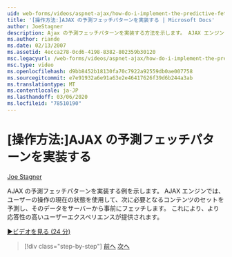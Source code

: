 ```yaml
---
uid: web-forms/videos/aspnet-ajax/how-do-i-implement-the-predictive-fetch-pattern-for-ajax
title: '[操作方法:]AJAX の予測フェッチパターンを実装する | Microsoft Docs'
author: JoeStagner
description: Ajax の予測フェッチパターンを実装する方法を示します。 AJAX エンジンでは、ユーザーの操作の現在の状態を使用して wh を予測します。
ms.author: riande
ms.date: 02/13/2007
ms.assetid: 4ecca278-0cd6-4198-8382-802359b30120
msc.legacyurl: /web-forms/videos/aspnet-ajax/how-do-i-implement-the-predictive-fetch-pattern-for-ajax
msc.type: video
ms.openlocfilehash: d9bb8452b18130fa70c7922a92559db0ae007758
ms.sourcegitcommit: e7e91932a6e91a63e2e46417626f39d6b244a3ab
ms.translationtype: MT
ms.contentlocale: ja-JP
ms.lasthandoff: 03/06/2020
ms.locfileid: "78510190"
---
```

# <a name="how-do-i-implement-the-predictive-fetch-pattern-for-ajax"></a>[操作方法:]AJAX の予測フェッチパターンを実装する

[Joe Stagner](https://github.com/JoeStagner)

AJAX の予測フェッチパターンを実装する例を示します。 AJAX エンジンでは、ユーザーの操作の現在の状態を使用して、次に必要となるコンテンツのセットを予測し、そのデータをサーバーから事前にフェッチします。 これにより、より応答性の高いユーザーエクスペリエンスが提供されます。

[&#9654;ビデオを見る (24 分)](https://channel9.msdn.com/Blogs/ASP-NET-Site-Videos/how-do-i-implement-the-predictive-fetch-pattern-for-ajax)

> [!div class="step-by-step"]
> [前へ](how-do-i-use-the-aspnet-ajax-timer-control.md)
> [次へ](how-do-i-implement-the-ajax-paging-pattern.md)
